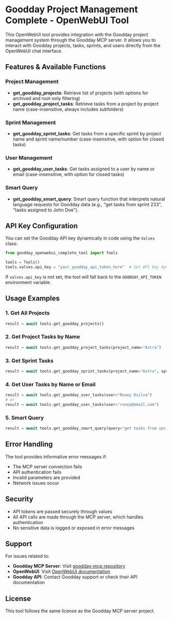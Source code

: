 # Goodday Project Management Complete - OpenWebUI Tool

This OpenWebUI tool provides integration with the Goodday project management system through the Goodday MCP server. It allows you to interact with Goodday projects, tasks, sprints, and users directly from the OpenWebUI chat interface.

## Features & Available Functions

### Project Management
- **get_goodday_projects**: Retrieve list of projects (with options for archived and root-only filtering)
- **get_goodday_project_tasks**: Retrieve tasks from a project by project name (case-insensitive, always includes subfolders)

### Sprint Management
- **get_goodday_sprint_tasks**: Get tasks from a specific sprint by project name and sprint name/number (case-insensitive, with option for closed tasks)

### User Management
- **get_goodday_user_tasks**: Get tasks assigned to a user by name or email (case-insensitive, with option for closed tasks)

### Smart Query
- **get_goodday_smart_query**: Smart query function that interprets natural language requests for Goodday data (e.g., "get tasks from sprint 233", "tasks assigned to John Doe").

## API Key Configuration

You can set the Goodday API key dynamically in code using the `Valves` class:

```python
from goodday_openwebui_complete_tool import Tools

tools = Tools()
tools.valves.api_key = "your_goodday_api_token_here"  # Set API key dynamically
```

If `valves.api_key` is not set, the tool will fall back to the `GOODDAY_API_TOKEN` environment variable.

## Usage Examples

### 1. Get All Projects
```python
result = await tools.get_goodday_projects()
```

### 2. Get Project Tasks by Name
```python
result = await tools.get_goodday_project_tasks(project_name="Astra")
```

### 3. Get Sprint Tasks
```python
result = await tools.get_goodday_sprint_tasks(project_name="Astra", sprint_name="Sprint 120")
```

### 4. Get User Tasks by Name or Email
```python
result = await tools.get_goodday_user_tasks(user="Roney Dsilva")
# or
result = await tools.get_goodday_user_tasks(user="roney@email.com")
```

### 5. Smart Query
```python
result = await tools.get_goodday_smart_query(query="get tasks from sprint 233 in Astra project")
```

## Error Handling

The tool provides informative error messages if:
- The MCP server connection fails
- API authentication fails
- Invalid parameters are provided
- Network issues occur

## Security

- API tokens are passed securely through values
- All API calls are made through the MCP server, which handles authentication
- No sensitive data is logged or exposed in error messages

## Support

For issues related to:
- **Goodday MCP Server**: Visit [goodday-mcp repository](https://github.com/cdmx1/goodday-mcp)
- **OpenWebUI**: Visit [OpenWebUI documentation](https://docs.openwebui.com/)
- **Goodday API**: Contact Goodday support or check their API documentation

## License

This tool follows the same license as the Goodday MCP server project.
